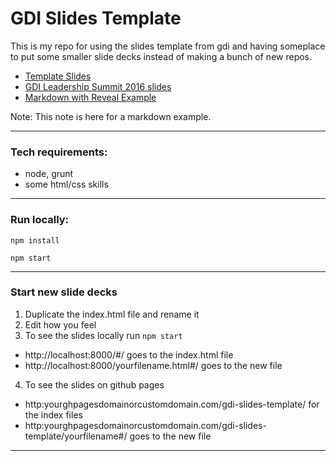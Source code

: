 
# GDI Slides Template

This is my repo for using the slides template from gdi and having someplace to put some smaller slide decks instead of making a bunch of new repos.

- [Template Slides](http://kcjonesevans.com/gdi-slides-template/)
- [GDI Leadership Summit 2016 slides](http://kcjonesevans.com/gdi-slides-template/gdi-leadership-summit-16.html#/)
- [Markdown with Reveal Example](http://kcjonesevans.com/markdown-test.html#/)

Note: This note is here for a markdown example.

---

### Tech requirements:

 - node, grunt
 - some html/css skills

---

### Run locally:

```npm install```

```npm start```

---

### Start new slide decks

1. Duplicate the index.html file and rename it
2. Edit how you feel
3. To see the slides locally run ```npm start```
 - http://localhost:8000/#/ goes to the index.html file
 - http://localhost:8000/yourfilename.html#/ goes to the new file
4. To see the slides on github pages
 - http:yourghpagesdomainorcustomdomain.com/gdi-slides-template/ for the index files
 - http:yourghpagesdomainorcustomdomain.com/gdi-slides-template/yourfilename#/ goes to the new file

---

